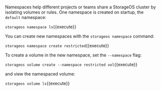 Namespaces help different projects or teams share a StorageOS cluster by isolating volumes or rules. One namespace is created on startup, the `default` namespace:

`storageos namespace ls`{{execute}}

You can create new namespaces with the `storageos namespace` command:

`storageos namespace create restricted`{{execute}}

To create a volume in the new namespace, set the `--namespace` flag:

`storageos volume create --namespace restricted vol`{{execute}}

and view the namespaced volume:

`storageos volume ls`{{execute}}
